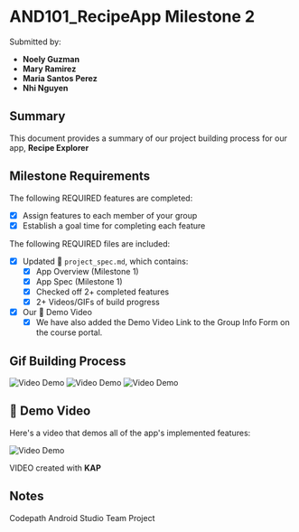 # AND101_RecipeApp Milestone 2

Submitted by:
- **Noely Guzman**
- **Mary Ramirez**
- **Maria Santos Perez**
- **Nhi Nguyen**

## Summary

This document provides a summary of our project building process for our app, **Recipe Explorer**

## Milestone Requirements

The following REQUIRED features are completed:

- [X] Assign features to each member of your group
- [X] Establish a goal time for completing each feature

The following REQUIRED files are included:

- [X] Updated 📄 `project_spec.md`, which contains:
  - [X] App Overview (Milestone 1)
  - [X] App Spec (Milestone 1)
  - [X] Checked off 2+ completed features
  - [X] 2+ Videos/GIFs of build progress

- [X] Our 🎥 Demo Video
  - [X] We have also added the Demo Video Link to the Group Info Form on the course portal.

##  Gif Building Process
<img src='bp3.gif' title='Video Demo' width='' alt='Video Demo' />
<img src='bp1.gif' title='Video Demo' width='' alt='Video Demo' />
<img src='bp2.gif' title='Video Demo' width='' alt='Video Demo' />


## 🎥 Demo Video

Here's a video that demos all of the app's implemented features:

<img src='demoappgif.gif' title='Video Demo' width='' alt='Video Demo' />

VIDEO created with **KAP**

## Notes
Codepath Android Studio Team Project
